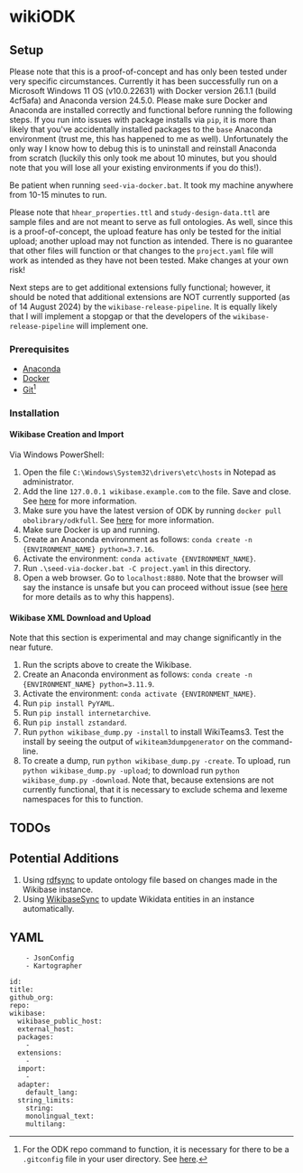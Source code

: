 # wikiODK

## Setup

Please note that this is a proof-of-concept and has only been tested under very specific circumstances. Currently it has been successfully run on a Microsoft Windows 11 OS (v10.0.22631) with Docker version 26.1.1 (build 4cf5afa) and Anaconda version 24.5.0. Please make sure Docker and Anaconda are installed correctly and functional before running the following steps. If you run into issues with package installs via `pip`, it is more than likely that you've accidentally installed packages to the `base` Anaconda environment (trust me, this has happened to me as well). Unfortunately the only way I know how to debug this is to uninstall and reinstall Anaconda from scratch (luckily this only took me about 10 minutes, but you should note that you will lose all your existing environments if you do this!).

Be patient when running `seed-via-docker.bat`. It took my machine anywhere from 10-15 minutes to run.

Please note that `hhear_properties.ttl` and `study-design-data.ttl` are sample files and are not meant to serve as full ontologies. As well, since this is a proof-of-concept, the upload feature has only be tested for the initial upload; another upload may not function as intended. There is no guarantee that other files will function or that changes to the `project.yaml` file will work as intended as they have not been tested. Make changes at your own risk!

Next steps are to get additional extensions fully functional; however, it should be noted that additional extensions are NOT currently supported (as of 14 August 2024) by the `wikibase-release-pipeline`. It is equally likely that I will implement a stopgap or that the developers of the `wikibase-release-pipeline` will implement one.

### Prerequisites

- [Anaconda](https://www.anaconda.com/download)
- [Docker](https://docs.docker.com/engine/install/)
- [Git](https://git-scm.com/book/en/v2/Getting-Started-Installing-Git)[^1]

[^1]: For the ODK repo command to function, it is necessary for there to be a `.gitconfig` file in your user directory. See [here](https://oboacademy.github.io/obook/howto/odk-create-repo/).

### Installation

#### Wikibase Creation and Import

Via Windows PowerShell:

1. Open the file `C:\Windows\System32\drivers\etc\hosts` in Notepad as administrator.
2. Add the line `127.0.0.1 wikibase.example.com` to the file. Save and close. See [here](https://phabricator.wikimedia.org/T372177) for more information.
2. Make sure you have the latest version of ODK by running `docker pull obolibrary/odkfull`. See [here](https://oboacademy.github.io/obook/howto/odk-create-repo/) for more information.
3. Make sure Docker is up and running.
4. Create an Anaconda environment as follows: `conda create -n {ENVIRONMENT_NAME} python=3.7.16`.
5. Activate the environment: `conda activate {ENVIRONMENT_NAME}`.
6. Run `.\seed-via-docker.bat -C project.yaml` in this directory.
7. Open a web browser. Go to `localhost:8880`. Note that the browser will say the instance is unsafe but you can proceed without issue (see [here](https://github.com/wmde/wikibase-release-pipeline/tree/main/deploy#can-i-host-wikibase-suite-locally) for more details as to why this happens).

#### Wikibase XML Download and Upload

Note that this section is experimental and may change significantly in the near future.

1. Run the scripts above to create the Wikibase.
2. Create an Anaconda environment as follows: `conda create -n {ENVIRONMENT_NAME} python=3.11.9`.
3. Activate the environment: `conda activate {ENVIRONMENT_NAME}`.
4. Run `pip install PyYAML`.
5. Run `pip install internetarchive`.
6. Run `pip install zstandard`.
7. Run `python wikibase_dump.py -install` to install WikiTeams3. Test the install by seeing the output of `wikiteam3dumpgenerator` on the command-line.
8. To create a dump, run `python wikibase_dump.py -create`. To upload, run `python wikibase_dump.py -upload`; to download run `python wikibase_dump.py -download`. Note that, because extensions are not currently functional, that it is necessary to exclude schema and lexeme namespaces for this to function. 

## TODOs

## Potential Additions

1. Using [rdfsync](https://github.com/weso/wikibase-sync/tree/master/rdfsync) to update ontology file based on changes made in the Wikibase instance.
1. Using [WikibaseSync](https://github.com/the-qa-company/WikibaseSync) to update Wikidata entities in an instance automatically.

## YAML

```
    - JsonConfig
    - Kartographer
```

```
id: 
title: 
github_org: 
repo: 
wikibase:
  wikibase_public_host: 
  external_host: 
  packages:
    - 
  extensions:
    - 
  import:
    - 
  adapter:
    default_lang: 
  string_limits:
    string: 
    monolingual_text: 
    multilang: 
```